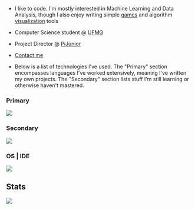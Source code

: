 - I like to code. I'm mostly interested in Machine Learning and Data Analysis, though I also enjoy writing simple [games](https://github.com/igorlfs/ncurses-invaders) and algorithm [visualization](https://github.com/igorlfs/sorting-visualizer) tools

- Computer Science student @ [UFMG](https://ufmg.br/)

- Project Director @ [PiJúnior](https://www.pijunior.com.br/)

- [Contact me](mailto:igorlafarsi@gmail.com)

- Below is a list of technologies I've used. The "Primary" section encompasses languages I've worked extensively, meaning I've written my own projects. The "Secondary" section lists stuff I'm still learning or otherwise haven't mastered.

### Primary

[![](https://skillicons.dev/icons?i=python,cpp,js,rust)](https://skillicons.dev)

### Secondary

[![](https://skillicons.dev/icons?i=c,ts,jest,nodejs,vue,tensorflow,java,gradle,lua,bash,github,githubactions,git)](https://skillicons.dev)

### OS | IDE

[![](https://skillicons.dev/icons?i=linux,neovim)](https://skillicons.dev)

## Stats

![](https://github-readme-stats.vercel.app/api?username=igorlfs&show_icons=true&theme=dark)
